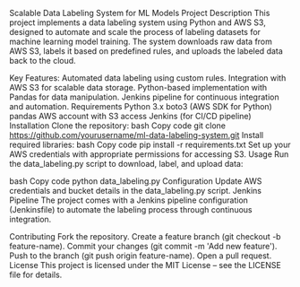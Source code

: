 Scalable Data Labeling System for ML Models
Project Description
This project implements a data labeling system using Python and AWS S3, designed to automate and scale the process of labeling datasets for machine learning model training. The system downloads raw data from AWS S3, labels it based on predefined rules, and uploads the labeled data back to the cloud.

Key Features:
Automated data labeling using custom rules.
Integration with AWS S3 for scalable data storage.
Python-based implementation with Pandas for data manipulation.
Jenkins pipeline for continuous integration and automation.
Requirements
Python 3.x
boto3 (AWS SDK for Python)
pandas
AWS account with S3 access
Jenkins (for CI/CD pipeline)
Installation
Clone the repository:
bash
Copy code
git clone https://github.com/yourusername/ml-data-labeling-system.git
Install required libraries:
bash
Copy code
pip install -r requirements.txt
Set up your AWS credentials with appropriate permissions for accessing S3.
Usage
Run the data_labeling.py script to download, label, and upload data:

bash
Copy code
python data_labeling.py
Configuration
Update AWS credentials and bucket details in the data_labeling.py script.
Jenkins Pipeline
The project comes with a Jenkins pipeline configuration (Jenkinsfile) to automate the labeling process through continuous integration.

Contributing
Fork the repository.
Create a feature branch (git checkout -b feature-name).
Commit your changes (git commit -m 'Add new feature').
Push to the branch (git push origin feature-name).
Open a pull request.
License
This project is licensed under the MIT License – see the LICENSE file for details.